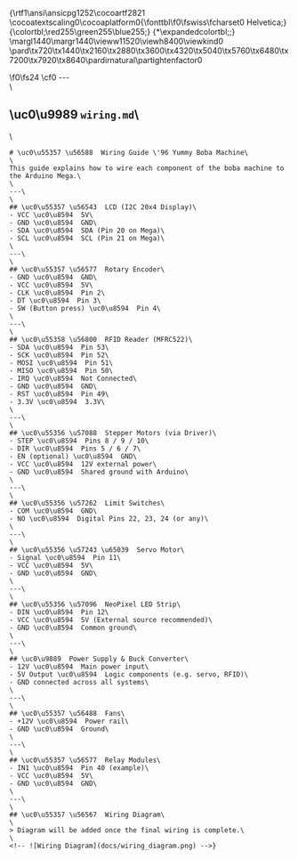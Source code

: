 {\rtf1\ansi\ansicpg1252\cocoartf2821
\cocoatextscaling0\cocoaplatform0{\fonttbl\f0\fswiss\fcharset0 Helvetica;}
{\colortbl;\red255\green255\blue255;}
{\*\expandedcolortbl;;}
\margl1440\margr1440\vieww11520\viewh8400\viewkind0
\pard\tx720\tx1440\tx2160\tx2880\tx3600\tx4320\tx5040\tx5760\tx6480\tx7200\tx7920\tx8640\pardirnatural\partightenfactor0

\f0\fs24 \cf0 ---\
\
## \uc0\u9989  `wiring.md`\
\
```markdown\
# \uc0\u55357 \u56588  Wiring Guide \'96 Yummy Boba Machine\
\
This guide explains how to wire each component of the boba machine to the Arduino Mega.\
\
---\
\
## \uc0\u55357 \u56543  LCD (I2C 20x4 Display)\
- VCC \uc0\u8594  5V\
- GND \uc0\u8594  GND\
- SDA \uc0\u8594  SDA (Pin 20 on Mega)\
- SCL \uc0\u8594  SCL (Pin 21 on Mega)\
\
---\
\
## \uc0\u55357 \u56577  Rotary Encoder\
- GND \uc0\u8594  GND\
- VCC \uc0\u8594  5V\
- CLK \uc0\u8594  Pin 2\
- DT \uc0\u8594  Pin 3\
- SW (Button press) \uc0\u8594  Pin 4\
\
---\
\
## \uc0\u55358 \u56800  RFID Reader (MFRC522)\
- SDA \uc0\u8594  Pin 53\
- SCK \uc0\u8594  Pin 52\
- MOSI \uc0\u8594  Pin 51\
- MISO \uc0\u8594  Pin 50\
- IRQ \uc0\u8594  Not Connected\
- GND \uc0\u8594  GND\
- RST \uc0\u8594  Pin 49\
- 3.3V \uc0\u8594  3.3V\
\
---\
\
## \uc0\u55356 \u57088  Stepper Motors (via Driver)\
- STEP \uc0\u8594  Pins 8 / 9 / 10\
- DIR \uc0\u8594  Pins 5 / 6 / 7\
- EN (optional) \uc0\u8594  GND\
- VCC \uc0\u8594  12V external power\
- GND \uc0\u8594  Shared ground with Arduino\
\
---\
\
## \uc0\u55356 \u57262  Limit Switches\
- COM \uc0\u8594  GND\
- NO \uc0\u8594  Digital Pins 22, 23, 24 (or any)\
\
---\
\
## \uc0\u55356 \u57243 \u65039  Servo Motor\
- Signal \uc0\u8594  Pin 11\
- VCC \uc0\u8594  5V\
- GND \uc0\u8594  GND\
\
---\
\
## \uc0\u55356 \u57096  NeoPixel LED Strip\
- DIN \uc0\u8594  Pin 12\
- VCC \uc0\u8594  5V (External source recommended)\
- GND \uc0\u8594  Common ground\
\
---\
\
## \uc0\u9889  Power Supply & Buck Converter\
- 12V \uc0\u8594  Main power input\
- 5V Output \uc0\u8594  Logic components (e.g. servo, RFID)\
- GND connected across all systems\
\
---\
\
## \uc0\u55357 \u56488  Fans\
- +12V \uc0\u8594  Power rail\
- GND \uc0\u8594  Ground\
\
---\
\
## \uc0\u55357 \u56577  Relay Modules\
- IN1 \uc0\u8594  Pin 40 (example)\
- VCC \uc0\u8594  5V\
- GND \uc0\u8594  GND\
\
---\
\
## \uc0\u55357 \u56567  Wiring Diagram\
\
> Diagram will be added once the final wiring is complete.\
\
<!-- ![Wiring Diagram](docs/wiring_diagram.png) -->}